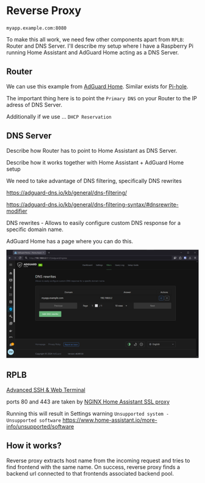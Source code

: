 # Reverse Proxy

`myapp.example.com:8080`

To make this all work, we need few other components apart from `RPLB`: Router and DNS Server. I'll describe my setup where I have a Raspberry Pi running Home Assistant and AdGuard Home acting as a DNS Server.

## Router

We can use this example from [AdGuard Home](https://github.com/AdguardTeam/AdGuardHome/wiki/Getting-Started). Similar exists for [Pi-hole](https://discourse.pi-hole.net/t/how-do-i-configure-my-devices-to-use-pi-hole-as-their-dns-server/245).

The important thing here is to point the `Primary DNS` on your Router to the IP adress of DNS Server.

Additionally if we use ... `DHCP Reservation`

## DNS Server

Describe how Router has to point to Home Assistant as DNS Server.

Describe how it works together with Home Assistant + AdGuard Home setup

We need to take advantage of DNS filtering, specifically DNS rewrites

https://adguard-dns.io/kb/general/dns-filtering/

https://adguard-dns.io/kb/general/dns-filtering-syntax/#dnsrewrite-modifier

DNS rewrites - Allows to easily configure custom DNS response for a specific domain name.

AdGuard Home has a page where you can do this.

![adguard-dns-rewrite.png](adguard-dns-rewrite.png)

## RPLB
[Advanced SSH & Web Terminal](https://github.com/hassio-addons/addon-ssh)

ports 80 and 443 are taken by [NGINX Home Assistant SSL proxy](https://github.com/home-assistant/addons/tree/master/nginx_proxy)

Running this will result in Settings warning `Unsupported system - Unsupported software`
https://www.home-assistant.io/more-info/unsupported/software

## How it works?

Reverse proxy extracts host name from the incoming request and tries to find frontend with the same name. On success, reverse proxy finds a backend url connected to that frontends associated backend pool.